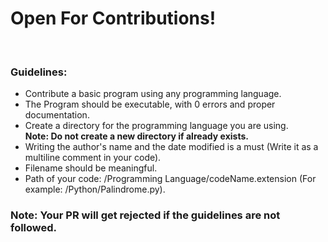 <h1><strong>Open For Contributions!</strong></h1>
</br>
<h3>Guidelines:</h3>
<ul>
  <li>Contribute a basic program using any programming language.</li>
  <li>The Program should be executable, with 0 errors and proper documentation.</li>
  <li>Create a directory for the programming language you are using.</li>
  <strong>Note: Do not create a new directory if already exists.</strong>
  <li>Writing the author's name and the date modified is a must (Write it as a multiline comment in your code).</li>
  <li>Filename should be meaningful.</li>
  <li>Path of your code: /Programming Language/codeName.extension (For example: /Python/Palindrome.py).</li>
</ul>
<h3>Note: Your PR will get rejected if the guidelines are not followed.<h3>
